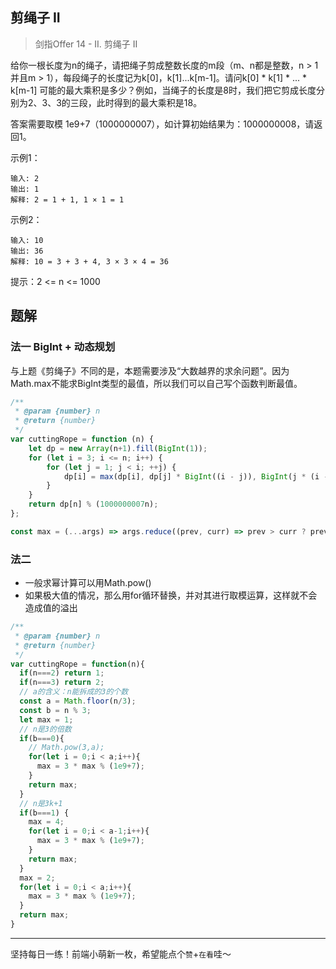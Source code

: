 ## 剪绳子 II

> 剑指Offer 14 - II. 剪绳子 II

给你一根长度为n的绳子，请把绳子剪成整数长度的m段（m、n都是整数，n > 1并且m > 1），每段绳子的长度记为k[0]，k[1]...k[m-1]。请问k[0] * k[1] * ... * k[m-1] 可能的最大乘积是多少？例如，当绳子的长度是8时，我们把它剪成长度分别为2、3、3的三段，此时得到的最大乘积是18。

答案需要取模 1e9+7（1000000007），如计算初始结果为：1000000008，请返回1。

示例1：

```
输入: 2
输出: 1
解释: 2 = 1 + 1, 1 × 1 = 1
```

示例2：

```
输入: 10
输出: 36
解释: 10 = 3 + 3 + 4, 3 × 3 × 4 = 36
```

提示：2 <= n <= 1000

## 题解

### 法一 BigInt + 动态规划

与上题《剪绳子》不同的是，本题需要涉及“大数越界的求余问题”。因为Math.max不能求BigInt类型的最值，所以我们可以自己写个函数判断最值。

```javascript
/**
 * @param {number} n
 * @return {number}
 */
var cuttingRope = function (n) {
    let dp = new Array(n+1).fill(BigInt(1));
    for (let i = 3; i <= n; i++) {
        for (let j = 1; j < i; ++j) {
            dp[i] = max(dp[i], dp[j] * BigInt((i - j)), BigInt(j * (i - j)));
        }
    }
    return dp[n] % (1000000007n);
};

const max = (...args) => args.reduce((prev, curr) => prev > curr ? prev : curr)
```

### 法二 

- 一般求幂计算可以用Math.pow()
- 如果极大值的情况，那么用for循环替换，并对其进行取模运算，这样就不会造成值的溢出

```javascript
/**
 * @param {number} n
 * @return {number}
 */
var cuttingRope = function(n){
  if(n===2) return 1;
  if(n===3) return 2;
  // a的含义：n能拆成的3的个数
  const a = Math.floor(n/3);
  const b = n % 3;
  let max = 1;
  // n是3的倍数
  if(b===0){
    // Math.pow(3,a);
    for(let i = 0;i < a;i++){
      max = 3 * max % (1e9+7);
    }
    return max;
  } 
  // n是3k+1
  if(b===1) {
    max = 4;
    for(let i = 0;i < a-1;i++){
      max = 3 * max % (1e9+7);
    }
    return max;
  }
  max = 2;
  for(let i = 0;i < a;i++){
    max = 3 * max % (1e9+7);
  }
  return max;
}
```

****

坚持每日一练！前端小萌新一枚，希望能点个`赞`+`在看`哇～

